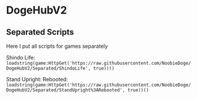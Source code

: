 # DogeHubV2

## Separated Scripts

Here I put all scripts for games separately

  Shindo Life:
  ```loadstring(game:HttpGet('https://raw.githubusercontent.com/NoobieDoge/DogeHubV2/Separated/ShindoLife', true))()```
  
  Stand Upright: Rebooted:
  ```loadstring(game:HttpGet('https://raw.githubusercontent.com/NoobieDoge/DogeHubV2/Separated/StandUpright%3ARebooted', true))()```

